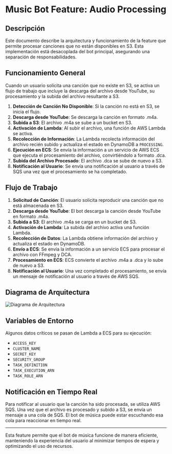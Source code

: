 # Music Bot Feature: Audio Processing

## Descripción

Este documento describe la arquitectura y funcionamiento de la feature que permite procesar canciones que no están disponibles en S3. Esta implementación está desacoplada del bot principal, asegurando una separación de responsabilidades.


## Funcionamiento General

Cuando un usuario solicita una canción que no existe en S3, se activa un flujo de trabajo que incluye la descarga del archivo desde YouTube, su procesamiento y la subida del archivo resultante a S3.

1. **Detección de Canción No Disponible**: Si la canción no está en S3, se inicia el flujo.
2. **Descarga desde YouTube**: Se descarga la canción en formato .m4a.
3. **Subida a S3**: El archivo .m4a se sube a un bucket en S3.
4. **Activación de Lambda**: Al subir el archivo, una función de AWS Lambda se activa.
5. **Recolección de Información**: La Lambda recolecta información del archivo recién subido y actualiza el estado en DynamoDB a `PROCESSING`.
6. **Ejecución en ECS**: Se envía la información a un servicio de AWS ECS que ejecuta el procesamiento del archivo, convirtiéndolo a formato .dca.
7. **Subida del Archivo Procesado**: El archivo .dca se sube de nuevo a S3.
8. **Notificación al Usuario**: Se envía una notificación al usuario a través de SQS una vez que el procesamiento se ha completado.


## Flujo de Trabajo

1. **Solicitud de Canción**: El usuario solicita reproducir una canción que no está almacenada en S3.
2. **Descarga desde YouTube**: El bot descarga la canción desde YouTube en formato .m4a.
3. **Subida a S3**: El archivo .m4a se carga en un bucket de S3.
4. **Activación de Lambda**: La subida del archivo activa una función Lambda.
5. **Recolección de Datos**: La Lambda obtiene información del archivo y actualiza el estado en DynamoDB.
6. **Envío a ECS**: Se envía la información a un servicio ECS para procesar el archivo con FFmpeg y DCA.
7. **Procesamiento en ECS**: ECS convierte el archivo .m4a a .dca y lo sube de nuevo a S3.
8. **Notificación al Usuario**: Una vez completado el procesamiento, se envía un mensaje de notificación al usuario a través de AWS SQS.

## Diagrama de Arquitectura

![Diagrama de Arquitectura](ruta/a/tu/imagen.png)


## Variables de Entorno

Algunos datos críticos se pasan de Lambda a ECS para su ejecución:

- `ACCESS_KEY`
- `CLUSTER_NAME`
- `SECRET_KEY`
- `SECURITY_GROUP`
- `TASK_DEFINITION`
- `TASK_EXECUTION_ARN`
- `TASK_ROLE_ARN`

## Notificación en Tiempo Real

Para notificar al usuario que la canción ha sido procesada, se utiliza AWS SQS. Una vez que el archivo es procesado y subido a S3, se envía un mensaje a una cola de SQS. El bot de música puede estar escuchando esa cola para reaccionar en tiempo real.

---

Esta feature permite que el bot de música funcione de manera eficiente, manteniendo la experiencia del usuario al minimizar tiempos de espera y optimizando el uso de recursos.
